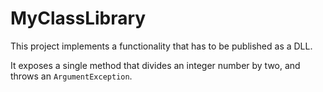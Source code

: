 ﻿# MyClassLibrary

This project implements a functionality that has to be published as a DLL.

It exposes a single method that divides an integer number by two, and throws an `ArgumentException`.